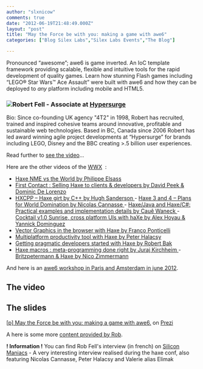 ```yaml
---
author: "slxnicow"
comments: true
date: "2012-06-19T21:48:49.000Z"
layout: "post"
title: "May the Force be with you: making a game with awe6"
categories: ["Blog Silex Labs","Silex Labs Events","The Blog"]

---
```

Pronounced “awesome”; awe6 is game inverted. An IoC template framework providing scalable, flexible and intuitive tools for the rapid development of quality games. Learn how stunning Flash games including “LEGO® Star Wars™ Ace Assault” were built with awe6 and how they can be deployed to _any_ platform including mobile and HTML5.


### [![](https://www.silexlabs.org/wp-content/uploads/2012/04/robert-fell1.jpg)](https://www.silexlabs.org/132111/the-blog/may-the-force-be-with-you-making-a-game-with-awe6/attachment/robert-fell/)Robert Fell - Associate at [Hypersurge](http://hypersurge.com/)


Bio: Since co-founding UK agency "4T2" in 1998, Robert has recruited, trained and inspired cohesive teams around innovative, profitable and sustainable web technologies. Based in BC, Canada since 2006 Robert has led award winning agile project developments at “Hypersurge” for brands including LEGO, Disney and the BBC creating >.5 billion user experiences.

Read further to [see the video](https://www.silexlabs.org/?p=132111)...

Here are the other videos of the [WWX](http://wwx.haxe.org/)  :
- [Haxe NME vs the World by Philippe Elsass](https://www.silexlabs.org/133359/the-blog/haxe-nme-vs-the-world/)
- [First Contact : Selling Haxe to clients & developers by David Peek & Dominic De Lorenzo](https://www.silexlabs.org/133423/the-blog/first-contact-selling-haxe-to-clients-and-developers/)
- [HXCPP – Haxe girt by C++ by Hugh Sanderson
](https://www.silexlabs.org/133591/the-blog/hxcpp-%E2%80%93-haxe-girt-by-c/)- [Haxe 3 and 4 – Plans for World Domination by Nicolas Cannasse
](https://www.silexlabs.org/133591/the-blog/hxcpp-%E2%80%93-haxe-girt-by-c/)- [Haxe/Java and Haxe/C#: Practical examples and implementation details by Cauê Waneck
](https://www.silexlabs.org/133823/the-blog/haxejava-and-haxec-practical-examples-and-implementation-details/)- [Cocktail v1.0 Sunrise, cross platform UIs with haXe by Alex Hoyau & Yannick Dominguez](https://www.silexlabs.org/133902/the-blog/cocktail-v1-0-sunrise-cross-platform-uis-with-haxe/)
- [Vector Graphics in the browser with Haxe by Franco Ponticelli](https://www.silexlabs.org/134056/the-blog/vector-graphics-in-the-browser-with-haxe/#more-134056)
- [Multiplatform productivity tool with Haxe by Peter Halacsy](https://www.silexlabs.org/135169/the-blog/multiplatform-productivity-tool-with-haxe/)
- [Getting pragmatic developers started with Haxe by Robert Bak](https://www.silexlabs.org/135257/the-blog/getting-pragmatic-developers-started-with-haxe/)
- [Haxe macros : meta-programming done right by Juraj Kirchheim](https://www.silexlabs.org/135331/the-blog/haxe-macros-meta-programming-done-right/)[
](https://www.silexlabs.org/134056/the-blog/vector-graphics-in-the-browser-with-haxe/#more-134056)- [Britzpetermann & Haxe by Nico Zimmermann](https://www.silexlabs.org/135480/the-blog/britzpetermann-haxe-6/)[
](https://www.silexlabs.org/134056/the-blog/vector-graphics-in-the-browser-with-haxe/#more-134056)

And here is an [awe6 workshop in Paris and Amsterdam in june 2012](https://www.silexlabs.org/133148/the-blog/haxe-workshop/).


## The video





## The slides











[[p] May the Force be with you: making a game with awe6.](http://prezi.com/yzvwdmevm9_c/p-may-the-force-be-with-you-making-a-game-with-awe6/?auth_key=8eadceff59596f8a8b289c119c02fa3dc670c4b9) on [Prezi](http://prezi.com)

A here is some more [content provided by Rob](http://code.google.com/p/awe6/wiki/PublicPresentations).

**! Information !** You can find Rob Fell's interview (in french) on [Silicon Maniacs](http://www.siliconmaniacs.org/i-t-boys-i-t-girls-haxe/) - A very interesting interview realised during the haxe conf, also featuring Nicolas Cannasse, Peter Halacsy and Valerie alias Elimak







